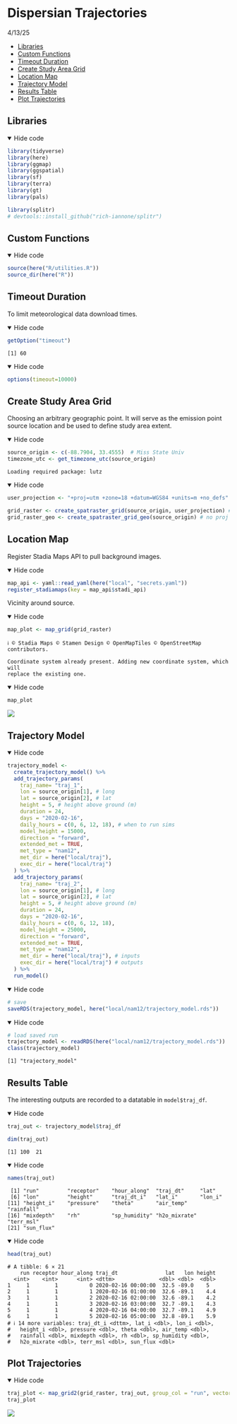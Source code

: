 Dispersian Trajectories
================
4/13/25

- <a href="#libraries" id="toc-libraries">Libraries</a>
- <a href="#custom-functions" id="toc-custom-functions">Custom
  Functions</a>
- <a href="#timeout-duration" id="toc-timeout-duration">Timeout
  Duration</a>
- <a href="#create-study-area-grid" id="toc-create-study-area-grid">Create
  Study Area Grid</a>
- <a href="#location-map" id="toc-location-map">Location Map</a>
- <a href="#trajectory-model" id="toc-trajectory-model">Trajectory
  Model</a>
- <a href="#results-table" id="toc-results-table">Results Table</a>
- <a href="#plot-trajectories" id="toc-plot-trajectories">Plot
  Trajectories</a>

## Libraries

<details open>
<summary>Hide code</summary>

``` r
library(tidyverse)
library(here)
library(ggmap)
library(ggspatial)
library(sf)
library(terra)
library(gt)
library(pals)

library(splitr)
# devtools::install_github("rich-iannone/splitr")
```

</details>

## Custom Functions

<details open>
<summary>Hide code</summary>

``` r
source(here("R/utilities.R"))
source_dir(here("R"))
```

</details>

## Timeout Duration

To limit meteorological data download times.

<details open>
<summary>Hide code</summary>

``` r
getOption("timeout")
```

</details>

    [1] 60

<details open>
<summary>Hide code</summary>

``` r
options(timeout=10000)
```

</details>

## Create Study Area Grid

Choosing an arbitrary geographic point. It will serve as the emission
point source location and be used to define study area extent.

<details open>
<summary>Hide code</summary>

``` r
source_origin <- c(-88.7904, 33.4555)  # Miss State Univ
timezone_utc <- get_timezone_utc(source_origin)
```

</details>

    Loading required package: lutz

<details open>
<summary>Hide code</summary>

``` r
user_projection <- "+proj=utm +zone=18 +datum=WGS84 +units=m +no_defs"

grid_raster <- create_spatraster_grid(source_origin, user_projection) # projected
grid_raster_geo <- create_spatraster_grid_geo(source_origin) # no proj
```

</details>

## Location Map

Register Stadia Maps API to pull background images.

<details open>
<summary>Hide code</summary>

``` r
map_api <- yaml::read_yaml(here("local", "secrets.yaml"))
register_stadiamaps(key = map_api$stadi_api)
```

</details>

Vicinity around source.

<details open>
<summary>Hide code</summary>

``` r
map_plot <- map_grid(grid_raster)
```

</details>

    ℹ © Stadia Maps © Stamen Design © OpenMapTiles © OpenStreetMap contributors.

    Coordinate system already present. Adding new coordinate system, which will
    replace the existing one.

<details open>
<summary>Hide code</summary>

``` r
map_plot
```

</details>

![](hysplit_trajectory_files/figure-commonmark/unnamed-chunk-6-1.png)

## Trajectory Model

<details open>
<summary>Hide code</summary>

``` r
trajectory_model <-
  create_trajectory_model() %>%
  add_trajectory_params(
    traj_name= "traj_1",
    lon = source_origin[1], # long
    lat = source_origin[2], # lat
    height = 5, # height above ground (m)
    duration = 24,
    days = "2020-02-16",
    daily_hours = c(0, 6, 12, 18), # when to run sims
    model_height = 15000,
    direction = "forward",
    extended_met = TRUE,
    met_type = "nam12",
    met_dir = here("local/traj"),
    exec_dir = here("local/traj")
  ) %>%
  add_trajectory_params(
    traj_name= "traj_2",
    lon = source_origin[1], # long
    lat = source_origin[2], # lat
    height = 5, # height above ground (m)
    duration = 24,
    days = "2020-02-16",
    daily_hours = c(0, 6, 12, 18),
    model_height = 25000,
    direction = "forward",
    extended_met = TRUE,
    met_type = "nam12",
    met_dir = here("local/traj"), # inputs
    exec_dir = here("local/traj") # outputs
  ) %>%
  run_model()
```

</details>
<details open>
<summary>Hide code</summary>

``` r
# save
saveRDS(trajectory_model, here("local/nam12/trajectory_model.rds"))
```

</details>
<details open>
<summary>Hide code</summary>

``` r
# load saved run
trajectory_model <- readRDS(here("local/nam12/trajectory_model.rds"))
class(trajectory_model)
```

</details>

    [1] "trajectory_model"

## Results Table

The interesting outputs are recorded to a datatable in `model$traj_df`.

<details open>
<summary>Hide code</summary>

``` r
traj_out <- trajectory_model$traj_df

dim(traj_out) 
```

</details>

    [1] 100  21

<details open>
<summary>Hide code</summary>

``` r
names(traj_out)
```

</details>

     [1] "run"         "receptor"    "hour_along"  "traj_dt"     "lat"        
     [6] "lon"         "height"      "traj_dt_i"   "lat_i"       "lon_i"      
    [11] "height_i"    "pressure"    "theta"       "air_temp"    "rainfall"   
    [16] "mixdepth"    "rh"          "sp_humidity" "h2o_mixrate" "terr_msl"   
    [21] "sun_flux"   

<details open>
<summary>Hide code</summary>

``` r
head(traj_out)
```

</details>

    # A tibble: 6 × 21
        run receptor hour_along traj_dt               lat   lon height
      <int>    <int>      <int> <dttm>              <dbl> <dbl>  <dbl>
    1     1        1          0 2020-02-16 00:00:00  32.5 -89.0    5  
    2     1        1          1 2020-02-16 01:00:00  32.6 -89.1    4.4
    3     1        1          2 2020-02-16 02:00:00  32.6 -89.1    4.2
    4     1        1          3 2020-02-16 03:00:00  32.7 -89.1    4.3
    5     1        1          4 2020-02-16 04:00:00  32.7 -89.1    4.9
    6     1        1          5 2020-02-16 05:00:00  32.8 -89.1    5.9
    # ℹ 14 more variables: traj_dt_i <dttm>, lat_i <dbl>, lon_i <dbl>,
    #   height_i <dbl>, pressure <dbl>, theta <dbl>, air_temp <dbl>,
    #   rainfall <dbl>, mixdepth <dbl>, rh <dbl>, sp_humidity <dbl>,
    #   h2o_mixrate <dbl>, terr_msl <dbl>, sun_flux <dbl>

## Plot Trajectories

<details open>
<summary>Hide code</summary>

``` r
traj_plot <- map_grid2(grid_raster, traj_out, group_col = "run", vector_type = "line", line_size = 2)
traj_plot
```

</details>

![](hysplit_trajectory_files/figure-commonmark/unnamed-chunk-11-1.png)
